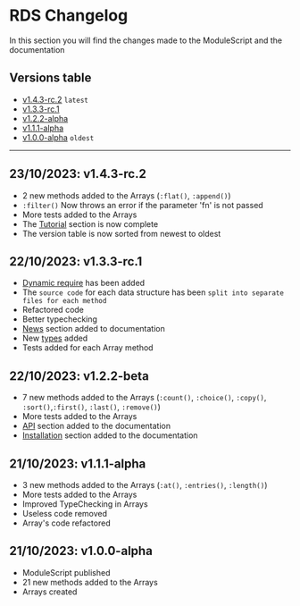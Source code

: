 # RDS Changelog

In this section you will find the changes made to the ModuleScript and the documentation

## Versions table
- [v1.4.3-rc.2](#23102023-v143-rc2) `latest`
- [v1.3.3-rc.1](#22102023-v133-rc1)
- [v1.2.2-alpha](#22102023-v122-beta)
- [v1.1.1-alpha](#21102023-v111-alpha)
- [v1.0.0-alpha](#21102023-v100-alpha) `oldest`

---

## 23/10/2023: **v1.4.3-rc.2**

- 2 new methods added to the Arrays (`:flat()`, `:append()`)
- `:filter()` Now throws an error if the parameter 'fn' is not passed
- More tests added to the Arrays
- The [Tutorial](./tutorial/installation.md) section is now complete
- The version table is now sorted from newest to oldest


## 22/10/2023: **v1.3.3-rc.1**

- [Dynamic require](./news/v1.3.3-rc-1.md) has been added
- The `source code` for each data structure has been `split into separate files for each method`
- Refactored code
- Better typechecking
- [News](./news/v1.3.3-rc-1.md) section added to documentation
- New [types](./api/types.md) added
- Tests added for each Array method

## 22/10/2023: **v1.2.2-beta**

- 7 new methods added to the Arrays (`:count()`, `:choice()`, `:copy()`, `:sort()`,`:first()`, `:last()`, `:remove()`)
- More tests added to the Arrays
- [API](./api/data-structures.md) section added to the documentation
- [Installation](./tutorial/installation.md) section added to the documentation

## 21/10/2023: **v1.1.1-alpha**

- 3 new methods added to the Arrays (`:at()`, `:entries()`, `:length()`)
- More tests added to the Arrays
- Improved TypeChecking in Arrays
- Useless code removed
- Array's code refactored

## 21/10/2023: **v1.0.0-alpha**

- ModuleScript published
- 21 new methods added to the Arrays
- Arrays created